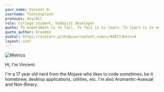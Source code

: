 ```yaml
---
your_name: Vincent D.
username: Techiesplash
pronouns: Any/All
role: College student, hobbyist developer
quote: To experiment is to fail. To fail is to learn. To learn is to advance.
quote_author: Draedon
avatar: https://avatars.githubusercontent.com/u/94077364?v=4
layout: user
---
```

![Metrics](https://metrics.lecoq.io/techiesplash?template=classic&base.header=0&gists=1&lines=1&config.timezone=America%2FToronto)

Hi, I'm Vincent.

I'm a 17 year old nerd from the Mojave who likes to code sometimes, be it homebrew, desktop applications, utilities, etc.
I'm also Aromantic-Asexual and Non-Binary.